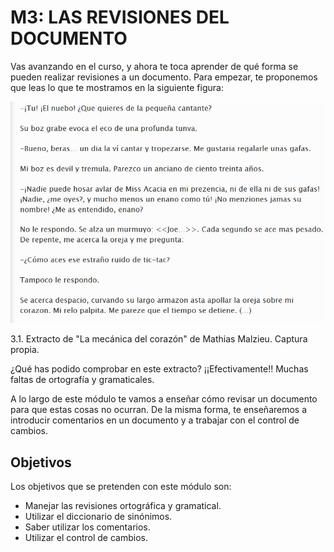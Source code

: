 # M3: LAS REVISIONES DEL DOCUMENTO

Vas avanzando en el curso, y ahora te toca aprender de qué forma se pueden realizar revisiones a un documento. Para empezar, te proponemos que leas lo que te mostramos en la siguiente figura:


![3.1. Extracto de "La mecánica del corazón" de Mathias Malzieu. Captura propia.](img/3Imagen_01.jpg)


3.1. Extracto de "La mecánica del corazón" de Mathias Malzieu. Captura propia.  


¿Qué has podido comprobar en este extracto? ¡¡Efectivamente!! Muchas faltas de ortografía y gramaticales.

A lo largo de este módulo te vamos a enseñar cómo revisar un documento para que estas cosas no ocurran. De la misma forma, te enseñaremos a introducir comentarios en un documento y a trabajar con el control de cambios.

## Objetivos

Los objetivos que se pretenden con este módulo son:

*   Manejar las revisiones ortográfica y gramatical.
*   Utilizar el diccionario de sinónimos.
*   Saber utilizar los comentarios.
*   Utilizar el control de cambios.

